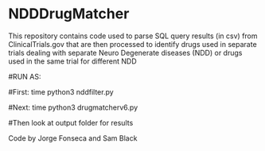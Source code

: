 # NDDDrugMatcher
This repository contains code used to parse SQL query results (in csv) from ClinicalTrials.gov that are then processed to identify drugs used in separate trials dealing with separate Neuro Degenerate diseases (NDD) or drugs used in the same trial for different NDD

#RUN AS:

#First:
time python3 nddfilter.py

#Next:
time python3 drugmatcherv6.py

#Then look at output folder for results

Code by Jorge Fonseca and Sam Black
